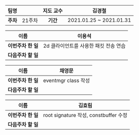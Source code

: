 |   팀명   |        | 지도 교수 |         김경철          |
| :------: | :----: | :-------: | :---------------------: |
| **주차** | 21주차 | **기간**  | 2021.01.25 ~ 2021.01.31 |

|        이름        |                이용석                 |
| :----------------: | :-----------------------------------: |
| **이번주차 한 일** | 2d 클라이언트를 사용한 패킷 전송 연습 |
| **다음주차 할 일** |                                       |

|        이름        |       채영문        |
| :----------------: | :-----------------: |
| **이번주차 한 일** | eventmgr class 작성 |
| **다음주차 할 일** |                     |

|        이름        |                김효림                 |
| :----------------: | :-----------------------------------: |
| **이번주차 한 일** | root signature 작성, constbuffer 수정 |
| **다음주차 할 일** |                                       |

